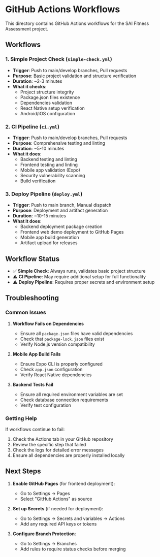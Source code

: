 # GitHub Actions Workflows

This directory contains GitHub Actions workflows for the SAI Fitness Assessment project.

## Workflows

### 1. Simple Project Check (`simple-check.yml`)
- **Trigger**: Push to main/develop branches, Pull requests
- **Purpose**: Basic project validation and structure verification
- **Duration**: ~2-3 minutes
- **What it checks**:
  - Project structure integrity
  - Package.json files existence
  - Dependencies validation
  - React Native setup verification
  - Android/iOS configuration

### 2. CI Pipeline (`ci.yml`)
- **Trigger**: Push to main/develop branches, Pull requests
- **Purpose**: Comprehensive testing and linting
- **Duration**: ~5-10 minutes
- **What it does**:
  - Backend testing and linting
  - Frontend testing and linting
  - Mobile app validation (Expo)
  - Security vulnerability scanning
  - Build verification

### 3. Deploy Pipeline (`deploy.yml`)
- **Trigger**: Push to main branch, Manual dispatch
- **Purpose**: Deployment and artifact generation
- **Duration**: ~10-15 minutes
- **What it does**:
  - Backend deployment package creation
  - Frontend web demo deployment to GitHub Pages
  - Mobile app build generation
  - Artifact upload for releases

## Workflow Status

- ✅ **Simple Check**: Always runs, validates basic project structure
- ⚠️ **CI Pipeline**: May require additional setup for full functionality
- ⚠️ **Deploy Pipeline**: Requires proper secrets and environment setup

## Troubleshooting

### Common Issues

1. **Workflow Fails on Dependencies**
   - Ensure all `package.json` files have valid dependencies
   - Check that `package-lock.json` files exist
   - Verify Node.js version compatibility

2. **Mobile App Build Fails**
   - Ensure Expo CLI is properly configured
   - Check `app.json` configuration
   - Verify React Native dependencies

3. **Backend Tests Fail**
   - Ensure all required environment variables are set
   - Check database connection requirements
   - Verify test configuration

### Getting Help

If workflows continue to fail:
1. Check the Actions tab in your GitHub repository
2. Review the specific step that failed
3. Check the logs for detailed error messages
4. Ensure all dependencies are properly installed locally

## Next Steps

1. **Enable GitHub Pages** (for frontend deployment):
   - Go to Settings → Pages
   - Select "GitHub Actions" as source

2. **Set up Secrets** (if needed for deployment):
   - Go to Settings → Secrets and variables → Actions
   - Add any required API keys or tokens

3. **Configure Branch Protection**:
   - Go to Settings → Branches
   - Add rules to require status checks before merging
